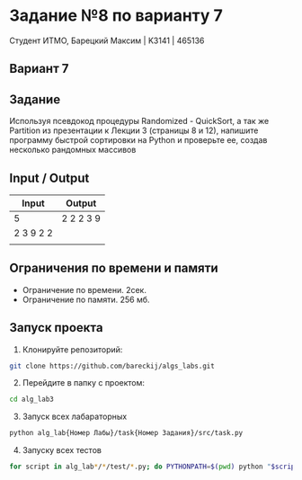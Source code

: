 # Задание №8 по варианту 7
Студент ИТМО, Барецкий Максим | K3141 | 465136

## Вариант 7

## Задание 
Используя псевдокод процедуры Randomized - QuickSort, а так же Partition
из презентации к Лекции 3 (страницы 8 и 12), напишите программу быстрой
сортировки на Python и проверьте ее, создав несколько рандомных массивов


## Input / Output 

| Input    | Output |
|----------|----------|
| 5        | 2 2 2 3 9|
| 2 3 9 2 2|          |
|          |          |

## Ограничения по времени и памяти

- Ограничение по времени. 2сек.
- Ограничение по памяти. 256 мб.


## Запуск проекта

1. Клонируйте репозиторий:
```bash
git clone https://github.com/bareckij/algs_labs.git
```

2. Перейдите в папку с проектом:
```bash
cd alg_lab3
```

3. Запуск всех лабараторных
```bash
python alg_lab{Номер Лабы}/task{Номер Задания}/src/task.py
```

4. Запуску всех тестов
```bash
for script in alg_lab*/*/test/*.py; do PYTHONPATH=$(pwd) python "$script"; done
```

